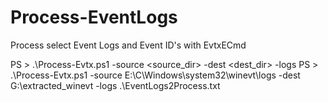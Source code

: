 # Process-EventLogs
Process select Event Logs and Event ID's with EvtxECmd

PS > .\Process-Evtx.ps1 -source <source_dir> -dest <dest_dir> -logs <logs>
PS > .\Process-Evtx.ps1 -source E:\C\Windows\system32\winevt\logs -dest G:\extracted_winevt -logs .\EventLogs2Process.txt
